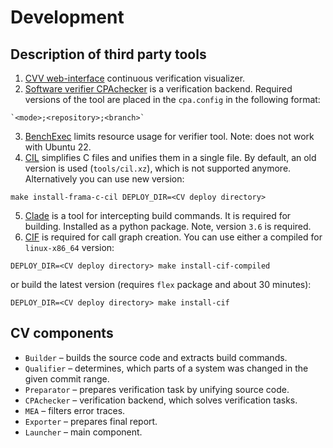 # Development

## Description of third party tools

1. [CVV web-interface](https://github.com/vmordan/cvv) continuous verification visualizer.
2. [Software verifier CPAchecker](https://cpachecker.sosy-lab.org) is a verification backend.
Required versions of the tool are placed in the `cpa.config` in the following format:
```
`<mode>;<repository>;<branch>`
```
3. [BenchExec](https://github.com/sosy-lab/benchexec.git) limits resource usage for verifier tool.
Note: does not work with Ubuntu 22.
4. [CIL](https://forge.ispras.ru/projects/astraver/repository/framac) simplifies C files and unifies them in a single file.
By default, an old version is used (`tools/cil.xz`), which is not supported anymore.
Alternatively you can use new version:
```shell
make install-frama-c-cil DEPLOY_DIR=<CV deploy directory>
```
5. [Clade](https://github.com/17451k/clade) is a tool for intercepting build commands. It is required for building.
Installed as a python package.
Note, version `3.6` is required.
6. [CIF](https://github.com/ldv-klever/cif) is required for call graph creation.
You can use either a compiled for `linux-x86_64` version:
```shell
DEPLOY_DIR=<CV deploy directory> make install-cif-compiled
```
or build the latest version (requires `flex` package and about 30 minutes):
```shell
DEPLOY_DIR=<CV deploy directory> make install-cif
```

## CV components

 - `Builder` – builds the source code and extracts build commands.
 - `Qualifier` – determines, which parts of a system was changed in the given commit range.
 - `Preparator` – prepares verification task by unifying source code.
 - `CPAchecker` – verification backend, which solves verification tasks.
 - `MEA` – filters error traces.
 - `Exporter` – prepares final report.
 - `Launcher` – main component.
